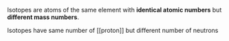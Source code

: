 

Isotopes are atoms of the same element with **identical atomic numbers** but **different mass numbers**.


Isotopes have same number of  [[proton]] but different number of neutrons

